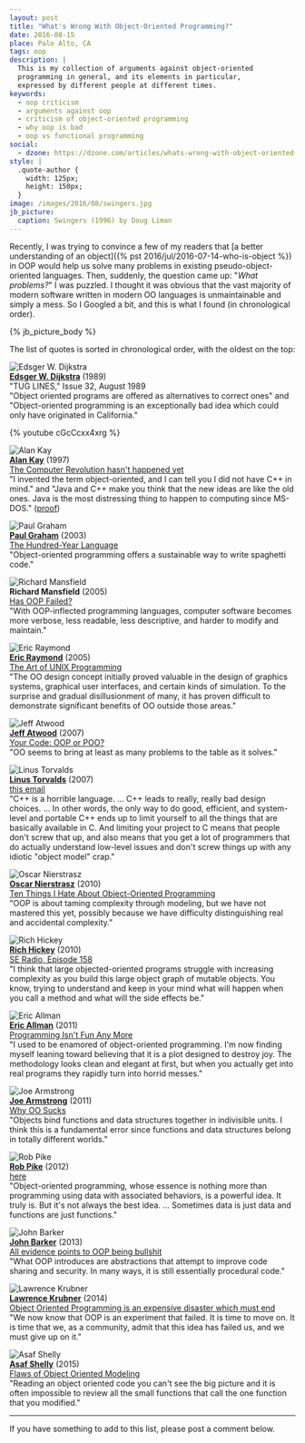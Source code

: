 ```yaml
---
layout: post
title: "What's Wrong With Object-Oriented Programming?"
date: 2016-08-15
place: Palo Alto, CA
tags: oop
description: |
  This is my collection of arguments against object-oriented
  programming in general, and its elements in particular,
  expressed by different people at different times.
keywords:
  - oop criticism
  - arguments against oop
  - criticism of object-oriented programming
  - why oop is bad
  - oop vs functional programming
social:
  - dzone: https://dzone.com/articles/whats-wrong-with-object-oriented-programming
style: |
  .quote-author {
    width: 125px;
    height: 150px;
  }
image: /images/2016/08/swingers.jpg
jb_picture:
  caption: Swingers (1996) by Doug Liman
---
```


Recently, I was trying to convince a few of my readers that
[a better understanding of an object]({% pst 2016/jul/2016-07-14-who-is-object %})
in OOP would help us solve many problems in existing pseudo-object-oriented languages.
Then, suddenly, the question came up: "_What problems?_"
I was puzzled. I thought it was obvious that the vast majority of modern software
written in modern OO languages is unmaintainable and simply a mess.
So I Googled a bit, and this is what I found (in chronological order).

<!--more-->

{% jb_picture_body %}

The list of quotes is sorted in chronological order, with the oldest on
the top:

<img src="/images/2016/08/edsger-dijkstra.jpg" class="quote-author" alt="Edsger W. Dijkstra"/><br/>
[**Edsger W. Dijkstra**](https://en.wikipedia.org/wiki/Edsger_W._Dijkstra) (1989)<br/>
"TUG LINES," Issue 32, August 1989<br/>
"Object oriented programs are offered as alternatives to correct ones"
and
"Object-oriented programming is an exceptionally bad idea
which could only have originated in California."

<!-- 1995 -->
<!--
[Paul Graham](https://en.wikipedia.org/wiki/Paul_Graham_%28computer_programmer%29)
in [Ansi Common Lisp](https://amzn.to/29JwmOz), page 408:
"The object-oriented model makes it easy to build up programs
by accretion. What this often means, in practice, is that it
provides a structured way to write spaghetti code."
-->

{% youtube cGcCcxx4xrg %}

<img src="/images/2016/08/alan-kay.jpg" class="quote-author" alt="Alan Kay"/><br/>
[**Alan Kay**](https://en.wikipedia.org/wiki/Alan_Kay) (1997)<br/>
[The Computer Revolution hasn't happened yet](https://www.youtube.com/watch?v=oKg1hTOQXoY)<br/>
"I invented the term object-oriented, and I can tell you
I did not have C++ in mind." and
"Java and C++ make you think that the new ideas are like the old ones.
Java is the most distressing thing to happen to computing since MS-DOS."
([proof](https://www.cc.gatech.edu/fac/mark.guzdial/squeak/oopsla.html))


<img src="/images/2016/08/paul-graham.jpg" class="quote-author" alt="Paul Graham"/><br/>
[**Paul Graham**](https://en.wikipedia.org/wiki/Paul_Graham_%28computer_programmer%29) (2003)<br/>
[The Hundred-Year Language](https://www.paulgraham.com/hundred.html)<br/>
"Object-oriented programming offers a sustainable way to write spaghetti code."

<img src="/images/2016/08/richard-mansfield.jpg" class="quote-author" alt="Richard Mansfield"/><br/>
**Richard Mansfield** (2005)<br/>
[Has OOP Failed?](https://www.4js.com/files/documents/products/genero/WhitePaperHasOOPFailed.pdf)<br/>
"With OOP-inflected programming languages, computer software becomes more
verbose, less readable, less descriptive, and harder to modify and maintain."

<img src="/images/2016/08/eric-raymond.jpg" class="quote-author" alt="Eric Raymond"/><br/>
[**Eric Raymond**](https://www.catb.org/esr/) (2005)<br/>
[The Art of UNIX Programming](http://catb.org/esr/writings/taoup/html/unix_and_oo.html)<br/>
"The OO design concept initially proved valuable in the design of graphics
systems, graphical user interfaces, and certain kinds of simulation.
To the surprise and gradual disillusionment of many, it has proven
difficult to demonstrate significant benefits of OO outside those areas."

<img src="/images/2016/08/jeff-atwood.jpg" class="quote-author" alt="Jeff Atwood"/><br/>
[**Jeff Atwood**](https://blog.codinghorror.com/) (2007)<br/>
[Your Code: OOP or POO?](https://blog.codinghorror.com/your-code-oop-or-poo/)<br/>
"OO seems to bring at least as many problems to the table as it solves."

<img src="/images/2016/08/linus-torvalds.jpg" class="quote-author" alt="Linus Torvalds"/><br/>
[**Linus Torvalds**](https://en.wikipedia.org/wiki/Linus_Torvalds) (2007)<br/>
[this email](http://article.gmane.org/gmane.comp.version-control.git/57918/)<br/>
"C++ is a horrible language. ...
C++ leads to really, really bad design choices. ...
In other words, the only way to do good, efficient, and system-level and
portable C++ ends up to limit yourself to all the things that are
basically available in C. And limiting your project to C means that people
don't screw that up, and also means that you get a lot of programmers that
do actually understand low-level issues and don't screw things up with any
idiotic "object model" crap."

<!-- 2009 -->
<!--
[Rich Hickey](https://github.com/richhickey)
at [Are We There Yet?](https://www.infoq.com/presentations/Are-We-There-Yet-Rich-Hickey), JVM Languages Summit 2009 Keynote:
"..."
-->

<img src="/images/2016/08/oscar-nierstrasz.jpg" class="quote-author" alt="Oscar Nierstrasz"/><br/>
[**Oscar Nierstrasz**](https://en.wikipedia.org/wiki/Oscar_Nierstrasz) (2010)<br/>
[Ten Things I Hate About Object-Oriented Programming](http://blog.jot.fm/2010/08/26/ten-things-i-hate-about-object-oriented-programming)<br/>
"OOP is about taming complexity through modeling, but we have not
mastered this yet, possibly because we have difficulty distinguishing
real and accidental complexity."

<img src="/images/2016/08/rich-hickey.jpg" class="quote-author" alt="Rich Hickey"/><br/>
[**Rich Hickey**](https://github.com/richhickey) (2010)<br/>
[SE Radio, Episode 158](https://www.se-radio.net/2010/03/episode-158-rich-hickey-on-clojure/)<br/>
"I think that large objected-oriented programs struggle
with increasing complexity as you build this large object graph of
mutable objects. You know, trying to understand and keep in your mind
what will happen when you call a method and what will the side effects be."

<img src="/images/2016/08/eric-allman.jpg" class="quote-author" alt="Eric Allman"/><br/>
[**Eric Allman**](https://en.wikipedia.org/wiki/Eric_Allman) (2011)<br/>
[Programming Isn't Fun Any More](http://queue.acm.org/blogposting.cfm?id=34658)<br/>
"I used to be enamored of object-oriented programming. I'm now finding myself
leaning toward believing that it is a plot designed to destroy joy. The
methodology looks clean and elegant at first, but when you actually get
into real programs they rapidly turn into horrid messes."

<img src="/images/2016/08/joe-armstrong.jpg" class="quote-author" alt="Joe Armstrong"/><br/>
[**Joe Armstrong**](http://joearms.github.io/) (2011)<br/>
[Why OO Sucks](http://harmful.cat-v.org/software/OO_programming/why_oo_sucks)<br/>
"Objects bind functions and data structures together in
indivisible units. I think this is a fundamental error since functions and
data structures belong in totally different worlds."

<img src="/images/2016/08/rob-pike.jpg" class="quote-author" alt="Rob Pike"/><br/>
[**Rob Pike**](https://en.wikipedia.org/wiki/Rob_Pike) (2012)<br/>
[here](https://plus.google.com/+RobPikeTheHuman/posts/hoJdanihKwb)<br/>
"Object-oriented programming, whose essence is nothing more than
programming using data with associated behaviors, is a powerful idea.
It truly is. But it's not always the best idea. ...
Sometimes data is just data and functions are just functions."

<img src="/images/2016/08/john-barker.jpg" class="quote-author" alt="John Barker"/><br/>
[**John Barker**](https://www.linkedin.com/in/johnebgood) (2013)<br/>
[All evidence points to OOP being bullshit](https://blog.pivotal.io/labs/labs/all-evidence-points-to-oop-being-bullshit)<br/>
"What OOP introduces are abstractions that attempt to improve code
sharing and security. In many ways, it is still essentially procedural code."

<img src="/images/2016/08/lawrence-krubner.jpg" class="quote-author" alt="Lawrence Krubner"/><br/>
[**Lawrence Krubner**](https://www.linkedin.com/in/krubner) (2014)<br/>
[Object Oriented Programming is an expensive disaster which must end](https://www.smashcompany.com/technology/object-oriented-programming-is-an-expensive-disaster-which-must-end)<br/>
"We now know that OOP is an experiment that failed.
It is time to move on. It is time that we, as a community, admit that
this idea has failed us, and we must give up on it."

<img src="/images/2016/08/asaf-shelly.jpg" class="quote-author" alt="Asaf Shelly"/><br/>
[**Asaf Shelly**](https://www.linkedin.com/in/asafshelly) (2015)<br/>
[Flaws of Object Oriented Modeling](https://software.intel.com/en-us/blogs/2008/08/22/flaws-of-object-oriented-modeling/)<br/>
"Reading an object oriented code you can't see the big picture and
it is often impossible to review all the small functions that
call the one function that you modified."

<hr/>

If you have something to add to this list, please post a comment below.

